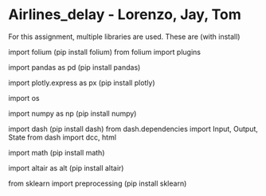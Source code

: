 # Airlines_delay - Lorenzo, Jay, Tom
For this assignment, multiple libraries are used. These are (with install)

import folium (pip install folium)
  from folium import plugins

import pandas as pd (pip install pandas)

import plotly.express as px (pip install plotly)

import os

import numpy as np (pip install numpy)

import dash (pip install dash)
  from dash.dependencies import Input, Output, State
  from dash import dcc, html
  
import math (pip install math)

import altair as alt (pip install altair)

from sklearn import preprocessing (pip install sklearn)
